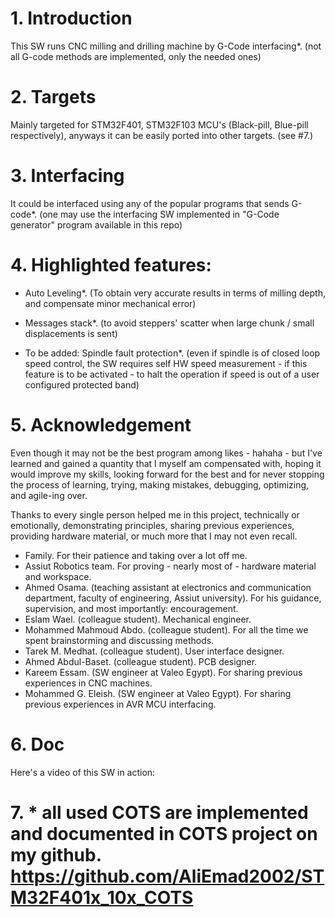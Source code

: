 # 1. Introduction
This SW runs CNC milling and drilling machine by G-Code interfacing*.
(not all G-code methods are implemented, only the needed ones)

# 2. Targets
Mainly targeted for STM32F401, STM32F103 MCU's (Black-pill, Blue-pill respectively), anyways it can be easily ported into other
targets. (see #7.)

# 3. Interfacing
It could be interfaced using any of the popular programs that sends G-code*.
(one may use the interfacing SW implemented in "G-Code generator" program available in this repo)

# 4. Highlighted features:
  - Auto Leveling*. (To obtain very accurate results in terms of milling depth, 
    and compensate minor mechanical error)
    
  - Messages stack*. (to avoid steppers' scatter when large chunk / small displacements is sent)
  
  - To be added: Spindle fault protection*. (even if spindle is of closed loop speed control,
    the SW requires self HW speed measurement - if this feature is to be activated -
    to halt the operation if speed is out of a user configured protected band)
  
  # 5. Acknowledgement
  Even though it may not be the best program among likes - hahaha - but I've learned and gained a quantity that I
  myself am compensated with, hoping it would improve my skills, looking forward for the best and for never stopping
  the process of learning, trying, making mistakes, debugging, optimizing, and agile-ing over.

  Thanks to every single person helped me in this project, technically or emotionally, demonstrating principles,
  sharing previous experiences, providing hardware material, or much more that I may not even recall.
  -	Family.                 For their patience and taking over a lot off me.
  -	Assiut Robotics team.   For proving - nearly most of - hardware material and workspace.
  -	Ahmed Osama.            (teaching assistant at electronics and communication department, faculty of
                            engineering, Assiut university). For his guidance, supervision, and most importantly:
                            encouragement.
  -	Eslam Wael.             (colleague student). Mechanical engineer.
  -	Mohammed Mahmoud Abdo.  (colleague student). For all the time we spent brainstorming and discussing methods.
  -	Tarek M. Medhat.        (colleague student). User interface designer.
  -	Ahmed Abdul-Baset.      (colleague student). PCB designer.
  -	Kareem Essam.           (SW engineer at Valeo Egypt). For sharing previous experiences in CNC machines.
  -	Mohammed G. Eleish.     (SW engineer at Valeo Egypt). For sharing previous experiences in AVR MCU interfacing.
   # 6. Doc
   Here's a video of this SW in action:
   
   # 7. * all used COTS are implemented and documented in COTS project on my github. https://github.com/AliEmad2002/STM32F401x_10x_COTS
